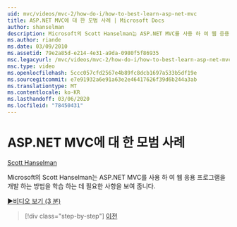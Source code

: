 ```yaml
---
uid: mvc/videos/mvc-2/how-do-i/how-to-best-learn-asp-net-mvc
title: ASP.NET MVC에 대 한 모범 사례 | Microsoft Docs
author: shanselman
description: Microsoft의 Scott Hanselman는 ASP.NET MVC를 사용 하 여 웹 응용 프로그램을 개발 하는 방법을 학습 하는 데 필요한 사항을 보여 줍니다.
ms.author: riande
ms.date: 03/09/2010
ms.assetid: 79e2a85d-e214-4e31-a9da-0980f5f86935
msc.legacyurl: /mvc/videos/mvc-2/how-do-i/how-to-best-learn-asp-net-mvc
msc.type: video
ms.openlocfilehash: 5ccc057cfd2567e4b89fc8dcb1697a533b5df19e
ms.sourcegitcommit: e7e91932a6e91a63e2e46417626f39d6b244a3ab
ms.translationtype: MT
ms.contentlocale: ko-KR
ms.lasthandoff: 03/06/2020
ms.locfileid: "78450431"
---
```

# <a name="how-to-best-learn-aspnet-mvc"></a>ASP.NET MVC에 대 한 모범 사례

[Scott Hanselman](https://github.com/shanselman)

Microsoft의 Scott Hanselman는 ASP.NET MVC를 사용 하 여 웹 응용 프로그램을 개발 하는 방법을 학습 하는 데 필요한 사항을 보여 줍니다.

[&#9654;비디오 보기 (3 분)](https://channel9.msdn.com/Blogs/ASP-NET-Site-Videos/how-to-best-learn-asp-net-mvc)

> [!div class="step-by-step"]
> [이전](5-minute-introduction-to-aspnet-mvc.md)
